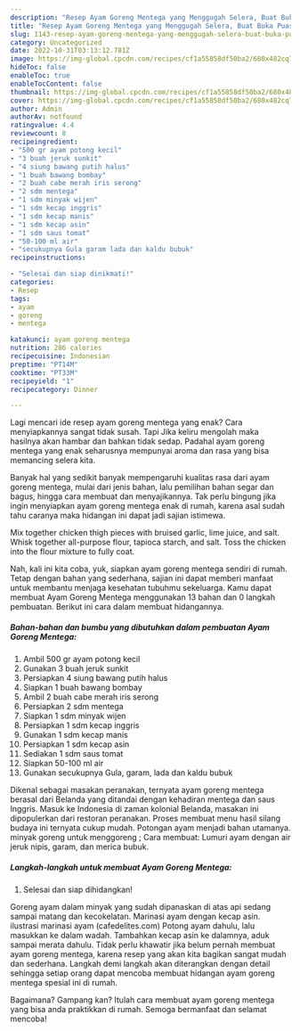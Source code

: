 ```yaml
---
description: "Resep Ayam Goreng Mentega yang Menggugah Selera, Buat Buka Puasa Menggugah Selera"
title: "Resep Ayam Goreng Mentega yang Menggugah Selera, Buat Buka Puasa Menggugah Selera"
slug: 1143-resep-ayam-goreng-mentega-yang-menggugah-selera-buat-buka-puasa-menggugah-selera
category: Uncategorized
date: 2022-10-31T03:13:12.781Z
image: https://img-global.cpcdn.com/recipes/cf1a55858df50ba2/680x482cq70/ayam-goreng-mentega-foto-resep-utama.jpg
hideToc: false
enableToc: true
enableTocContent: false
thumbnail: https://img-global.cpcdn.com/recipes/cf1a55858df50ba2/680x482cq70/ayam-goreng-mentega-foto-resep-utama.jpg
cover: https://img-global.cpcdn.com/recipes/cf1a55858df50ba2/680x482cq70/ayam-goreng-mentega-foto-resep-utama.jpg
author: Admin
authorAv: notfound
ratingvalue: 4.4
reviewcount: 8
recipeingredient:
- "500 gr ayam potong kecil"
- "3 buah jeruk sunkit"
- "4 siung bawang putih halus"
- "1 buah bawang bombay"
- "2 buah cabe merah iris serong"
- "2 sdm mentega"
- "1 sdm minyak wijen"
- "1 sdm kecap inggris"
- "1 sdm kecap manis"
- "1 sdm kecap asin"
- "1 sdm saus tomat"
- "50-100 ml air"
- "secukupnya Gula garam lada dan kaldu bubuk"
recipeinstructions:

- "Selesai dan siap dinikmati!"
categories:
- Resep
tags:
- ayam
- goreng
- mentega

katakunci: ayam goreng mentega 
nutrition: 286 calories
recipecuisine: Indonesian
preptime: "PT14M"
cooktime: "PT33M"
recipeyield: "1"
recipecategory: Dinner

---
```



Lagi mencari ide resep ayam goreng mentega yang enak? Cara menyiapkannya sangat tidak susah. Tapi Jika keliru mengolah maka hasilnya akan hambar dan bahkan tidak sedap. Padahal ayam goreng mentega yang enak seharusnya mempunyai aroma dan rasa yang bisa memancing selera kita.


Banyak hal yang sedikit banyak mempengaruhi kualitas rasa dari ayam goreng mentega, mulai dari jenis bahan, lalu pemilihan bahan segar dan bagus, hingga cara membuat dan menyajikannya. Tak perlu bingung jika ingin menyiapkan ayam goreng mentega enak di rumah, karena asal sudah tahu caranya maka hidangan ini dapat jadi sajian istimewa.

Mix together chicken thigh pieces with bruised garlic, lime juice, and salt. Whisk together all-purpose flour, tapioca starch, and salt. Toss the chicken into the flour mixture to fully coat.


Nah, kali ini kita coba, yuk, siapkan ayam goreng mentega sendiri di rumah. Tetap dengan bahan yang sederhana, sajian ini dapat memberi manfaat untuk membantu menjaga kesehatan tubuhmu sekeluarga. Kamu dapat membuat Ayam Goreng Mentega menggunakan 13 bahan dan 0 langkah pembuatan. Berikut ini cara dalam membuat hidangannya.

<!--inarticleads1-->

##### Bahan-bahan dan bumbu yang dibutuhkan dalam pembuatan Ayam Goreng Mentega:

1. Ambil 500 gr ayam potong kecil
1. Gunakan 3 buah jeruk sunkit
1. Persiapkan 4 siung bawang putih halus
1. Siapkan 1 buah bawang bombay
1. Ambil 2 buah cabe merah iris serong
1. Persiapkan 2 sdm mentega
1. Siapkan 1 sdm minyak wijen
1. Persiapkan 1 sdm kecap inggris
1. Gunakan 1 sdm kecap manis
1. Persiapkan 1 sdm kecap asin
1. Sediakan 1 sdm saus tomat
1. Siapkan 50-100 ml air
1. Gunakan secukupnya Gula, garam, lada dan kaldu bubuk


Dikenal sebagai masakan peranakan, ternyata ayam goreng mentega berasal dari Belanda yang ditandai dengan kehadiran mentega dan saus Inggris. Masuk ke Indonesia di zaman kolonial Belanda, masakan ini dipopulerkan dari restoran peranakan. Proses membuat menu hasil silang budaya ini ternyata cukup mudah. Potongan ayam menjadi bahan utamanya. minyak goreng untuk menggoreng ; Cara membuat: Lumuri ayam dengan air jeruk nipis, garam, dan merica bubuk. 

<!--inarticleads2-->

##### Langkah-langkah untuk membuat Ayam Goreng Mentega:


1. Selesai dan siap dihidangkan!

Goreng ayam dalam minyak yang sudah dipanaskan di atas api sedang sampai matang dan kecokelatan. Marinasi ayam dengan kecap asin. ilustrasi marinasi ayam (cafedelites.com) Potong ayam dahulu, lalu masukkan ke dalam wadah. Tambahkan kecap asin ke dalamnya, aduk sampai merata dahulu. Tidak perlu khawatir jika belum pernah membuat ayam goreng mentega, karena resep yang akan kita bagikan sangat mudah dan sederhana. Langkah demi langkah akan diterangkan dengan detail sehingga setiap orang dapat mencoba membuat hidangan ayam goreng mentega spesial ini di rumah. 

Bagaimana? Gampang kan? Itulah cara membuat ayam goreng mentega yang bisa anda praktikkan di rumah. Semoga bermanfaat dan selamat mencoba!
